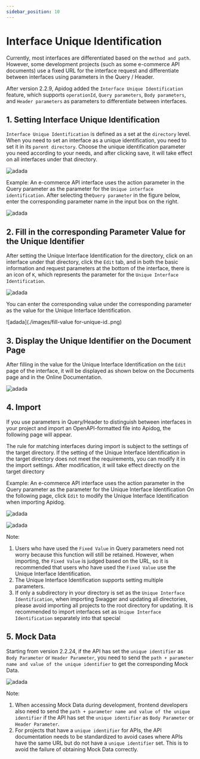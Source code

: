 ```yaml
---
sidebar_position: 10
---
```


# Interface Unique Identification

Currently, most interfaces are differentiated based on the `method and path`. However, some development projects (such as some e-commerce API documents) use a fixed URL for the interface request and differentiate between interfaces using parameters in the Query / Header.

After version 2.2.9, Apidog added the `Interface Unique Identification` feature, which supports `operationId`, `Query parameters`, `Body parameters`, and `Header parameters` as parameters to differentiate between interfaces.

## 1. Setting Interface Unique Identification

`Interface Unique Identification` is defined as a set at the `directory` level. When you need to set an interface as a unique identification, you need to set it in its `parent directory`. Choose the unique identification parameter you need according to your needs, and after clicking save, it will take effect on all interfaces under that directory.

 ![adada](./images/api-unique-id.png)

Example: An e-commerce API interface uses the action parameter in the Query parameter as the parameter for the `Unique interface identification`. After selecting the`Query parameter` in the figure below, enter the corresponding parameter name in the input box on the right.   

 ![adada](./images/query-parameter-unique-id.png)

## 2. Fill in the corresponding Parameter Value for the Unique Identifier

After setting the Unique Interface Identification for the directory, click on an interface under that directory, click the `Edit` tab, and in both the basic information and request parameters at the bottom of the interface, there is an icon of `K`, which represents the parameter for the `Unique Interface Identification`. 

 ![adada](./images/unique-id.png)

You can enter the corresponding value under the corresponding parameter as the value for the Unique Interface Identification.  

![adada](./images/fill-value for-unique-id..png)

## 3. Display the Unique Identifier on the Document Page

After filling in the value for the Unique Interface Identification on the `Edit` page of the interface, it will be displayed as shown below on the Documents page and in the Online Documentation. 

 ![adada](./images/display-unique-id.png)

## 4. Import

If you use parameters in Query/Header to distinguish between interfaces in your project and import an OpenAPI-formatted file into Apidog, the following page will appear.

The rule for matching interfaces during import is subject to the settings of the target directory. If the setting of the Unique Interface Identification in the target directory does not meet the requirements, you can modify it in the import settings. After modification, it will take effect directly on the target directory

Example: An e-commerce API interface uses the action parameter in the Query parameter as the parameter for the Unique Interface Identification On the following page, click `Edit` to modify the Unique Interface Identification when importing Apidog.

![adada](./images/import-preview.png)

![adada](./images/edit-unique-id.png)



Note:

1. Users who have used the `Fixed Value` in Query parameters need not worry because this function will still be retained. However, when importing, the `Fixed Value` is judged based on the URL, so it is recommended that users who have used the `Fixed Value` use the Unique Interface Identification.
2. The Unique Interface Identification supports setting multiple parameters.
3. If only a subdirectory in your directory is set as the `Unique Interface Identification`, when importing Swagger and updating all directories, please avoid importing all projects to the root directory for updating. It is recommended to import interfaces set as `Unique Interface Identification` separately into that special

## 5. Mock Data

Starting from version 2.2.24, if the API has set the `unique identifier` as `Body Parameter` or `Header Parameter`, you need to send the `path + parameter name and value of the unique identifier` to get the corresponding Mock Data.

![adada](./images/mock-data.png)



Note:

1. When accessing Mock Data during development, frontend developers also need to send the `path + parameter name and value of the unique identifier` if the API has set the `unique identifier` as `Body Parameter` or `Header Parameter`.
2. For projects that have a `unique identifier` for APIs, the API documentation needs to be standardized to avoid cases where APIs have the same URL but do not have a `unique identifier` set. This is to avoid the failure of obtaining Mock Data correctly.